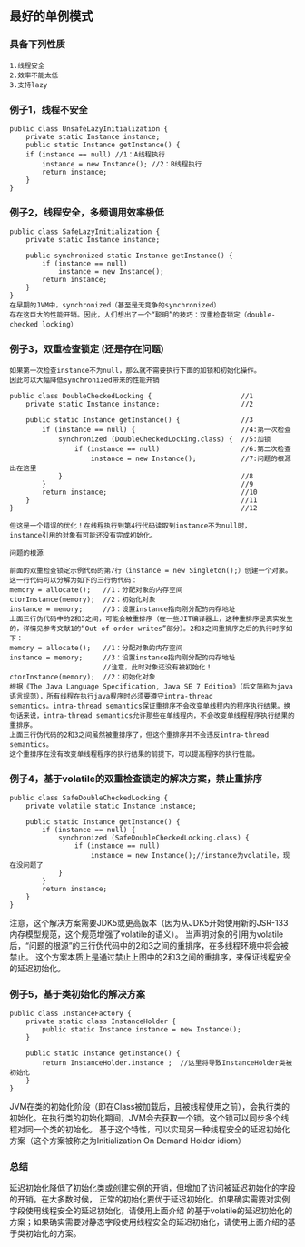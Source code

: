 ## 最好的单例模式

### 具备下列性质

    1.线程安全
    2.效率不能太低
    3.支持lazy
   

### 例子1，线程不安全

    public class UnsafeLazyInitialization {
        private static Instance instance;
        public static Instance getInstance() {
        if (instance == null) //1：A线程执行
            instance = new Instance(); //2：B线程执行
            return instance;
        }
    }
### 例子2，线程安全，多频调用效率极低

    public class SafeLazyInitialization {
        private static Instance instance;
    
        public synchronized static Instance getInstance() {
            if (instance == null)
                instance = new Instance();
            return instance;
        }
    }
    在早期的JVM中，synchronized（甚至是无竞争的synchronized）
    存在这巨大的性能开销。因此，人们想出了一个“聪明”的技巧：双重检查锁定（double-checked locking）

### 例子3，双重检查锁定 (还是存在问题)

    如果第一次检查instance不为null，那么就不需要执行下面的加锁和初始化操作。
    因此可以大幅降低synchronized带来的性能开销
    
    public class DoubleCheckedLocking {                      //1
        private static Instance instance;                    //2

        public static Instance getInstance() {               //3
            if (instance == null) {                          //4:第一次检查
                synchronized (DoubleCheckedLocking.class) {  //5:加锁
                    if (instance == null)                    //6:第二次检查
                        instance = new Instance();           //7:问题的根源出在这里
                }                                            //8
            }                                                //9
            return instance;                                 //10
        }                                                    //11
    }                                                        //12
    
    但这是一个错误的优化！在线程执行到第4行代码读取到instance不为null时，
    instance引用的对象有可能还没有完成初始化。
    
    问题的根源
    
    前面的双重检查锁定示例代码的第7行（instance = new Singleton();）创建一个对象。这一行代码可以分解为如下的三行伪代码：
    memory = allocate();   //1：分配对象的内存空间
    ctorInstance(memory);  //2：初始化对象
    instance = memory;     //3：设置instance指向刚分配的内存地址
    上面三行伪代码中的2和3之间，可能会被重排序（在一些JIT编译器上，这种重排序是真实发生的，详情见参考文献1的“Out-of-order writes”部分）。2和3之间重排序之后的执行时序如下：
    memory = allocate();   //1：分配对象的内存空间
    instance = memory;     //3：设置instance指向刚分配的内存地址
                           //注意，此时对象还没有被初始化！
    ctorInstance(memory);  //2：初始化对象
    根据《The Java Language Specification, Java SE 7 Edition》（后文简称为java语言规范），所有线程在执行java程序时必须要遵守intra-thread 
    semantics。intra-thread semantics保证重排序不会改变单线程内的程序执行结果。换句话来说，intra-thread semantics允许那些在单线程内，不会改变单线程程序执行结果的重排序。
    上面三行伪代码的2和3之间虽然被重排序了，但这个重排序并不会违反intra-thread semantics。
    这个重排序在没有改变单线程程序的执行结果的前提下，可以提高程序的执行性能。
    
### 例子4，基于volatile的双重检查锁定的解决方案，禁止重排序

    public class SafeDoubleCheckedLocking {
        private volatile static Instance instance;
    
        public static Instance getInstance() {
            if (instance == null) {
                synchronized (SafeDoubleCheckedLocking.class) {
                    if (instance == null)
                        instance = new Instance();//instance为volatile，现在没问题了
                }
            }
            return instance;
        }
    }
        
注意，这个解决方案需要JDK5或更高版本（因为从JDK5开始使用新的JSR-133内存模型规范，这个规范增强了volatile的语义）。
当声明对象的引用为volatile后，“问题的根源”的三行伪代码中的2和3之间的重排序，在多线程环境中将会被禁止。
这个方案本质上是通过禁止上图中的2和3之间的重排序，来保证线程安全的延迟初始化。


### 例子5，基于类初始化的解决方案

    public class InstanceFactory {
        private static class InstanceHolder {
            public static Instance instance = new Instance();
        }
    
        public static Instance getInstance() {
            return InstanceHolder.instance ;  //这里将导致InstanceHolder类被初始化
        }
    }
   JVM在类的初始化阶段（即在Class被加载后，且被线程使用之前），会执行类的初始化。在执行类的初始化期间，JVM会去获取一个锁。这个锁可以同步多个线程对同一个类的初始化。
   基于这个特性，可以实现另一种线程安全的延迟初始化方案（这个方案被称之为Initialization On Demand Holder idiom）

### 总结
延迟初始化降低了初始化类或创建实例的开销，但增加了访问被延迟初始化的字段的开销。在大多数时候，
正常的初始化要优于延迟初始化。如果确实需要对实例字段使用线程安全的延迟初始化，请使用上面介绍
的基于volatile的延迟初始化的方案；如果确实需要对静态字段使用线程安全的延迟初始化，请使用上面介绍的基于类初始化的方案。